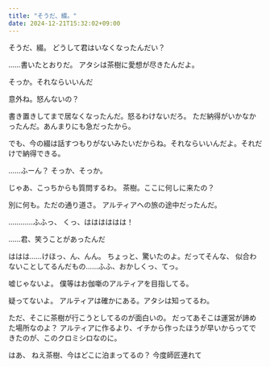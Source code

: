 ```yaml
---
title: "そうだ、綴。"
date: 2024-12-21T15:32:02+09:00
---
```

そうだ、綴。
どうして君はいなくなったんだい？

……書いたとおりだ。
アタシは茶樹に愛想が尽きたんだよ。

そっか。それならいいんだ

意外ね。怒んないの？

書き置きしてまで居なくなったんだ。怒るわけないだろ。
ただ納得がいかなかったんだ。あんまりにも急だったから。

でも、今の綴は話すつもりがないみたいだからね。それならいいんだよ。それだけで納得できる。

……ふーん？
そっか、そっか。

じゃあ、こっちからも質問するわ。
茶樹。ここに何しに来たの？

別に何も。ただの通り道さ。
アルティアへの旅の途中だったんだ。

…………ふふっ、
くっ、はははははは！

……君、笑うことがあったんだ

ははは……けほっ、ん、んん。
ちょっと、驚いたのよ。だってそんな、
似合わないことしてるんだもの……ふふ、おかしくっ、てっ。

嘘じゃないよ。
僕等はお伽噺のアルティアを目指してる。

疑ってないよ。
アルティアは確かにある。アタシは知ってるわ。

ただ、そこに茶樹が行こうとしてるのが面白いの。
だってあそこは運営が諦めた場所なのよ？
アルティアに作るより、イチから作ったほうが早いからってできたのが、このクロミシロなのに。



はあ、
ねえ茶樹、今はどこに泊まってるの？
今度師匠連れて
